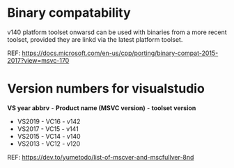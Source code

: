 


# Binary compatability
v140 platform toolset onwarsd can be used with binaries from a more recent toolset, provided they are linkd via the latest platform toolset.

REF: https://docs.microsoft.com/en-us/cpp/porting/binary-compat-2015-2017?view=msvc-170


# Version numbers for visualstudio
**VS year abbrv** - **Product name (MSVC version)** - **toolset version**
- VS2019 - VC16 - v142
- VS2017 - VC15 - v141
- VS2015 - VC14 - v140
- VS2013 - VC12 - v120

REF: https://dev.to/yumetodo/list-of-mscver-and-mscfullver-8nd

